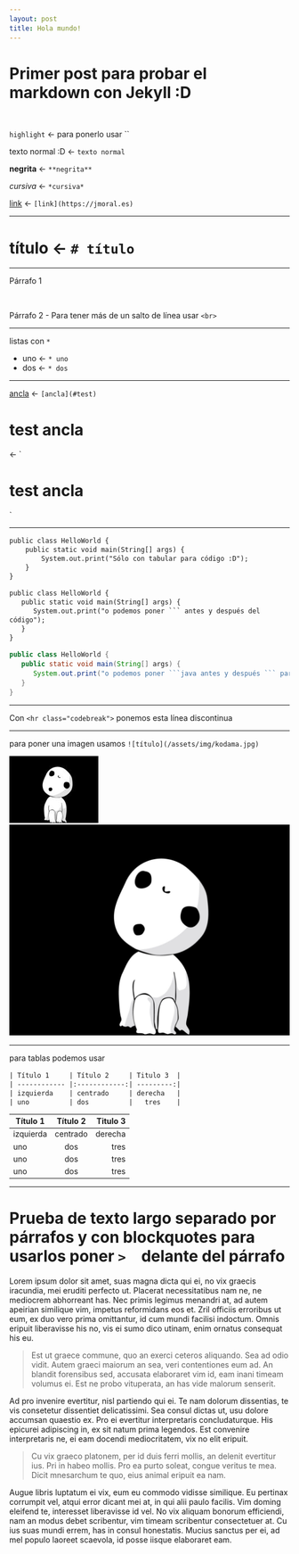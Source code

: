 ```yaml
---
layout: post
title: Hola mundo!
---
```


# Primer post para probar el markdown con Jekyll :D

<br>

`highlight` <- para ponerlo usar ``

texto normal :D <- `texto normal`

**negrita** <- `**negrita**`

*cursiva* <- `*cursiva*`

[link](http://jmoral.es) <- `[link](https://jmoral.es)`

<hr class="codebreak">

# título <- `# título`

<hr class="codebreak">

Párrafo 1

<br>

Párrafo 2 - Para tener más de un salto de línea usar `<br>`

<hr class="codebreak">

listas con `*`

* uno <- `* uno`
* dos <- `* dos`

<hr class="codebreak">

[ancla](#test) <- `[ancla](#test)`

<h1 id="test">test ancla</h1> <- `<h1 id="test">test ancla</h1>`

<hr class="codebreak">

	public class HelloWorld {
		public static void main(String[] args) {
			System.out.print("Sólo con tabular para código :D");
		}
	}

```
public class HelloWorld {
   public static void main(String[] args) {
      System.out.print("o podemos poner ``` antes y después del código");
   }
}
```

```java
public class HelloWorld {
   public static void main(String[] args) {
      System.out.print("o podemos poner ```java antes y después ``` para que lo pinte con el tema Monokai");
   }
}
```

<hr class="codebreak">

Con `<hr class="codebreak">` ponemos esta línea discontinua

<hr class="codebreak">

para poner una imagen usamos `![título](/assets/img/kodama.jpg)`

![texto alternativo](/assets/img/kodama.jpg)
![texto alternativo](/assets/img/bigkodama.jpg)

<hr class="codebreak">

para tablas podemos usar

	| Título 1     | Título 2     | Titulo 3  |
	| ------------ |:------------:| ---------:| 
	| izquierda    | centrado     | derecha   |
	| uno          | dos          |   tres    |


| Título 1     | Título 2     | Titulo 3  |
| ------------ |:------------:| ---------:| 
| izquierda    | centrado     | derecha   |
| uno          | dos          |   tres    |
| uno          | dos          |   tres    |
| uno          | dos          |   tres    |

<hr class="codebreak">

# Prueba de texto largo separado por párrafos y con blockquotes para usarlos poner `> ` &nbsp;delante del párrafo

Lorem ipsum dolor sit amet, suas magna dicta qui ei, no vix graecis iracundia, mei eruditi perfecto ut. Placerat necessitatibus nam ne, ne mediocrem abhorreant has. Nec primis legimus menandri at, ad autem apeirian similique vim, impetus reformidans eos et. Zril officiis erroribus ut eum, ex duo vero prima omittantur, id cum mundi facilisi indoctum. Omnis eripuit liberavisse his no, vis ei sumo dico utinam, enim ornatus consequat his eu.

> Est ut graece commune, quo an exerci ceteros aliquando. Sea ad odio vidit. Autem graeci maiorum an sea, veri contentiones eum ad. An blandit forensibus sed, accusata elaboraret vim id, eam inani timeam volumus ei. Est ne probo vituperata, an has vide malorum senserit.

Ad pro invenire evertitur, nisl partiendo qui ei. Te nam dolorum dissentias, te vis consetetur dissentiet delicatissimi. Sea consul dictas ut, usu dolore accumsan quaestio ex. Pro ei evertitur interpretaris concludaturque. His epicurei adipiscing in, ex sit natum prima legendos. Est convenire interpretaris ne, ei eam docendi mediocritatem, vix no elit eripuit.

> Cu vix graeco platonem, per id duis ferri mollis, an delenit evertitur ius. Pri in habeo mollis. Pro ea purto soleat, congue veritus te mea. Dicit mnesarchum te quo, eius animal eripuit ea nam.

Augue libris luptatum ei vix, eum eu commodo vidisse similique. Eu pertinax corrumpit vel, atqui error dicant mei at, in qui alii paulo facilis. Vim doming eleifend te, interesset liberavisse id vel. No vix aliquam bonorum efficiendi, nam an modus debet scribentur, vim timeam scribentur consectetuer at. Cu ius suas mundi errem, has in consul honestatis. Mucius sanctus per ei, ad mel populo laoreet scaevola, id posse iisque elaboraret eam.

